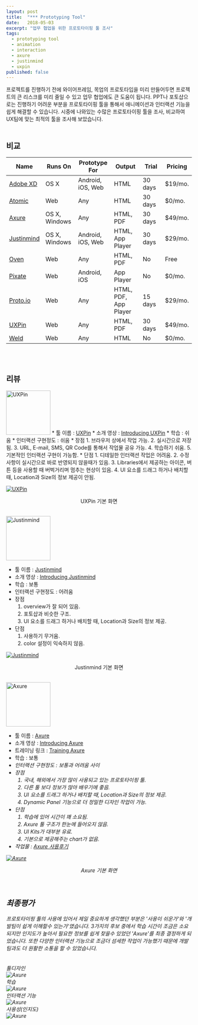 ```yaml
---
layout: post
title:  "*** Prototyping Tool"
date:   2018-05-03
excerpt: "업무 협업을 위한 프로토타이핑 툴 조사"
tags:
  - prototyping tool
  - animation
  - interaction
  - axure
  - justinmind
  - uxpin
published: false
---
```

    
 프로젝트를 진행하기 전에 와이어프레임, 목업의 프로토타입을 미리 만들어두면 프로젝트의 큰 리스크를 미리 줄일 수 있고 업무 협업에도 큰 도움이 됩니다.
 PPT나 포토샵으로는 진행하기 어려운 부분을 프로토타이핑 툴을 통해서 애니메이션과 인터랙션 기능을 쉽게 해결할 수 있습니다.
 시중에 나와있는 수많은 프로토타이핑 툴을 조사, 비교하여 UX팀에 맞는 최적의 툴을 조사해 보았습니다.
 <br>
 <br>
      
## 비교

<table>
    <thead>
      <tr>
        <th>Name</th>
        <th>Runs On</th> 
        <th>Prototype For</th>
        <th>Output</th>
        <th style="width:12%;">Trial</th>
        <th>Pricing</th>
      </tr>
    </thead>
    <tbody>
     <tr>
        <td><a href="https://www.adobe.com/kr/products/catalog.html">Adobe XD</a></td>
        <td>OS X</td> 
        <td>Android, iOS, Web</td>
        <td>HTML</td>
        <td>30 days</td>
        <td>$19/mo.</td>
      </tr>
      <tr>
        <td><a href="https://atomic.io/">Atomic</a></td>
        <td>Web</td> 
        <td>Any</td>
        <td>HTML</td>
        <td>30 days</td>
        <td>$0/mo.</td>
      </tr>
      <tr class="active">
        <td><a href="http://www.axure.com/">Axure</a></td>
        <td>OS X, Windows</td> 
        <td>Any</td>
        <td>HTML, PDF</td>
        <td>30 days</td>
        <td>$49/mo.</td>
      </tr>
      <tr class="active">
        <td><a href="http://www.justinmind.com/">Justinmind</a></td>
        <td>OS X, Windows</td> 
        <td>Android, iOS, Web</td>
        <td>HTML, App Player</td>
        <td>30 days</td>
        <td>$29/mo.</td>
      </tr>
      <tr>
        <td><a href="https://ovenapp.io/">Oven</a></td>
        <td>Web</td> 
        <td>Any</td>
        <td>HTML, PDF</td>
        <td>No</td>
        <td>Free</td>
      </tr>
      <tr>
        <td><a href="http://www.pixate.com/">Pixate</a></td>
        <td>Web</td> 
        <td>Android, iOS</td>
        <td>App Player</td>
        <td>No</td>
        <td>$0/mo.</td>
      </tr>
      <tr>
        <td><a href="https://proto.io/">Proto.io</a></td>
        <td>Web</td> 
        <td>Any</td>
        <td>HTML, PDF, App Player</td>
        <td>15 days</td>
        <td>$29/mo.</td>
      </tr>
      <tr class="active">
        <td><a href="https://www.uxpin.com/">UXPin</a></td>
        <td>Web</td> 
        <td>Any</td>
        <td>HTML, PDF</td>
        <td>30 days</td>
        <td>$49/mo.</td>
      </tr>
      <tr>
        <td><a href="https://www.weld.io/">Weld</a></td>
        <td>Web</td> 
        <td>Any</td>
        <td>HTML</td>
        <td>No</td>
        <td>$0/mo.</td>
      </tr>
    </tbody>
</table>
<br>
<br>

## 리뷰

<img src="{{ site.url }}/images/study/20180503/image-8.png" alt="UXPin" style="width: 120px; margin: 0;">
* 툴 이름 : <a href="https://www.uxpin.com/">UXPin</a>
* 소개 영상 : <a href="https://vimeo.com/154221090">Introducing UXPin</a>
* 학습 : 쉬움 <i class="fas fa-star"></i><i class="fas fa-star"></i><i class="fas fa-star"></i><i class="fas fa-star"></i><i class="fas fa-star"></i>
* 인터랙션 구현정도 : 쉬움 <i class="fas fa-star"></i><i class="fas fa-star"></i><i class="fas fa-star"></i><i class="fas fa-star"></i><i class="fas fa-star"></i>
* 장점
    1. 브라우저 상에서 작업 가능.
    2. 실시간으로 저장됨.
    3. URL, E-mail, SMS, QR Code를 통해서 작업물 공유 가능.
    4. 학습하기 쉬움.
    5. 기본적인 인터랙션 구현이 가능함.
* 단점
    1. 디테일한 인터랙션 작업은 어려움.
    2. 수정사항이 실시간으로 바로 반영되지 않을때가 있음.
    3. Libraries에서 제공하는 아이콘, 버튼 등을 사용할 때 버벅거리며 멈추는 현상이 있음.
    4. UI 요소를 드래그 하거나 배치할 때, Location과 Size의 정보 제공이 안됨.

<a href="{{ site.url }}/images/study/20180503/image-1.jpg"><img src="{{ site.url }}/images/study/20180503/image-1.jpg" alt="UXPin"></a>

<center>UXPin 기본 화면</center>
<br>

<img src="{{ site.url }}/images/study/20180503/image-9.png" alt="Justinmind" style="width: 120px; margin: 0;"><br>
* 툴 이름 : <a href="http://www.justinmind.com/">Justinmind</a>
* 소개 영상 : <a href="https://www.youtube.com/watch?v=kUes0bJYokU&feature=youtu.be">Introducing Justinmind</a>
* 학습 : 보통 <i class="fas fa-star"></i><i class="fas fa-star"></i><i class="fas fa-star"></i>
* 인터랙션 구현정도 : 어려움 <i class="fas fa-star"></i>
* 장점
    1. overview가 잘 되어 있음.
    2. 포토샵과 비슷한 구조.
    3. UI 요소를 드래그 하거나 배치할 때, Location과 Size의 정보 제공.
* 단점
    1. 사용하기 무거움.
    2. color 설정이 익숙하지 않음.
    
<a href="{{ site.url }}/images/study/20180503/image-2.jpg"><img src="{{ site.url }}/images/study/20180503/image-2.jpg" alt="Justinmind"></a>

<center>Justinmind 기본 화면</center>
<br>

<img src="{{ site.url }}/images/study/20180503/image-10.png" alt="Axure" style="width: 120px; margin: 0;"><br>
* 툴 이름 : <a href="http://www.axure.com/">Axure</a>
* 소개 영상 : <a href="https://www.youtube.com/watch?v=N-iLX6w_QEk&feature=youtu.be">Introducing Axure</a>
* 트레이닝 링크 : <a href="https://www.axure.com/support/training/core/1-basics">Training Axure</a>
* 학습 : 보통 <i class="fas fa-star"><i class="fas fa-star"><i class="fas fa-star">
* 인터랙션 구현정도 : 보통과 어려움 사이 <i class="fas fa-star"><i class="fas fa-star">
* 장점
    1. 국내, 해외에서 가장 많이 사용되고 있는 프로토타이핑 툴.
    2. 다른 툴 보다 정보가 많아 배우기에 좋음.
    3. UI 요소를 드래그 하거나 배치할 때, Location과 Size의 정보 제공.
    4. Dynamic Panel 기능으로 더 정밀한 디자인 작업이 가능.
* 단점
    1. 학습에 있어 시간이 꽤 소요됨.
    2. Axure 툴 구조가 한눈에 들어오지 않음.
    3. UI Kits가 대부분 유료.
    4. 기본으로 제공해주는 chart가 없음.
* 작업물 : <a href="{{ site.url }}/images/study/20180503/proto-axure.zip" download>Axure 사용후기</a>

<a href="{{ site.url }}/images/study/20180503/image-3.jpg"><img src="{{ site.url }}/images/study/20180503/image-3.jpg" alt="Axure"></a>

<center>Axure 기본 화면</center>
<br>
<br>

## 최종평가

프로토타이핑 툴의 사용에 있어서 제일 중요하게 생각했던 부분은 '사용이 쉬운가'와 '개발팀이 쉽게 이해할수 있는가'였습니다. 3가지의 후보 중에서 학습 시간이 조금은 소요되지만 인지도가 높아서 필요한 정보를 쉽게 찾을수 있었던 'Axure'를 최종 결정하게 되었습니다. 또한 다양한 인터랙션 기능으로 조금더 섬세한 작업이 가능했기 때문에 개발팀과도 더 원활한 소통을 할 수 있었습니다.  
<br>
<br>
툴디자인<br>
<img src="{{ site.url }}/images/study/20180503/image-4.jpg" alt="Axure"><br>
학습<br>
<img src="{{ site.url }}/images/study/20180503/image-5.jpg" alt="Axure"><br>
인터랙션 기능<br>
<img src="{{ site.url }}/images/study/20180503/image-6.jpg" alt="Axure"><br>
사용성(인지도)<br>
<img src="{{ site.url }}/images/study/20180503/image-7.jpg" alt="Axure">